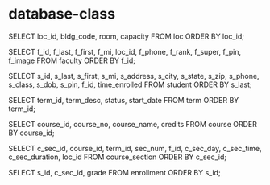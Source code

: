 # database-class

SELECT loc_id, bldg_code, room, capacity
FROM loc
ORDER BY loc_id;

SELECT f_id, f_last, f_first, f_mi, loc_id, f_phone, f_rank, f_super, f_pin, f_image
FROM faculty
ORDER BY f_id;

SELECT s_id, s_last, s_first, s_mi, s_address, s_city, s_state, s_zip, s_phone, s_class, s_dob, s_pin, f_id, time_enrolled
FROM student
ORDER BY s_last;

SELECT term_id, term_desc, status, start_date
FROM term
ORDER BY term_id;

SELECT course_id, course_no, course_name, credits
FROM course
ORDER BY course_id;

SELECT c_sec_id, course_id, term_id, sec_num, f_id, c_sec_day, c_sec_time, c_sec_duration, loc_id
FROM course_section
ORDER BY c_sec_id;

SELECT s_id, c_sec_id, grade
FROM enrollment
ORDER BY s_id;

